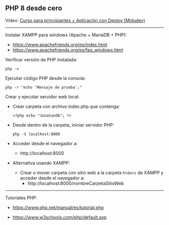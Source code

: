 ## PHP 8 desde cero
Video: [Curso para principiantes + Aplicación con Deploy (Midudev)](https://www.youtube.com/watch?v=BcGAPkjt_IE)

---

Instalar XAMPP para windows (Apache + MariaDB + PHP):
 - https://www.apachefriends.org/es/index.html
 - https://www.apachefriends.org/es/faq_windows.html

Verificar versión de PHP instalada:

  ```php -v```

Ejecutar código PHP desde la consola:

  ```php -r "echo 'Mensaje de prueba';"```

Crear y ejecutar servidor web local:

  - Crear carpeta con archivo index.php que contenga:

    ```<?php echo "Jonatandb"; ?>```

  - Desde dentro de la carpeta, iniciar servidor PHP:

    ```php -S localhost:8000```

  - Acceder desde el navegador a:
    - http://localhost:8000

  - Alternativa usando XAMPP:
    - Crear o mover carpeta con sitio web a la carpeta ```htdocs``` de XAMPP y acceder desde el navegador a:
      - http://localhost:8000/nombreCarpetaSitioWeb

---
Tutoriales PHP:

- https://www.php.net/manual/es/tutorial.php

- https://www.w3schools.com/php/default.asp
